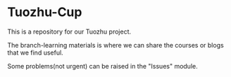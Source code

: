 # Tuozhu-Cup

This is a repository for our Tuozhu project.

The branch-learning materials is where we can share the courses or blogs that we find useful.

Some problems(not urgent) can be raised in the "Issues" module.
